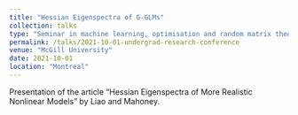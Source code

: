```yaml
---
title: "Hessian Eigenspectra of G-GLMs"
collection: talks
type: "Seminar in machine learning, optimisation and random matrix theory"
permalink: /talks/2021-10-01-undergrad-research-conference
venue: "McGill University"
date: 2021-10-01
location: "Montreal"
---
```


Presentation of the article “Hessian Eigenspectra of More Realistic Nonlinear Models” by Liao
and Mahoney.
